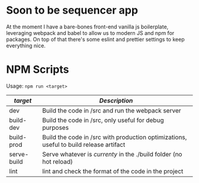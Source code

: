 # Soon to be sequencer app

At the moment I have a bare-bones front-end vanilla js boilerplate, leveraging webpack and babel to allow us to modern JS and npm for packages. On top of that there's some eslint and prettier settings to keep everything nice.

# NPM Scripts

Usage: `npm run <target>`

| _target_    | _Description_                                                                          |
| ----------- | -------------------------------------------------------------------------------------- |
| dev         | Build the code in /src and run the webpack server                                      |
| build-dev   | Build the code in /src, only useful for debug purposes                                 |
| build-prod  | Build the code in /src with production optimizations, useful to build release artifact |
| serve-build | Serve whatever is _currenty_ in the ./build folder (no hot reload)                     |
| lint        | lint and check the format of the code in the project                                   |
